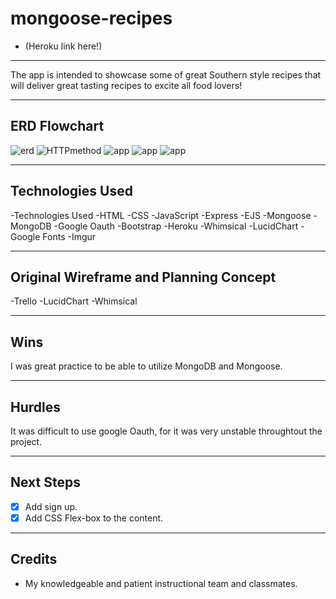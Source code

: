 # mongoose-recipes

- (Heroku link here!)
__________________________________________________________________________

The app is intended to showcase some of great Southern style recipes that will deliver great tasting recipes to excite all food lovers!
___________________________________________________________________________

## ERD Flowchart
![erd](https://imgur.com/a/EibCgnP) 
![HTTPmethod](https://imgur.com/undefined)
![app](https://imgur.com/a/KlhtU2s)
![app](https://imgur.com/a/KlhtU2s)
![app](https://imgur.com/Hjcc1je)
___________________________________________________________________________

## Technologies Used

-Technologies Used
-HTML
-CSS
-JavaScript
-Express
-EJS
-Mongoose
-MongoDB
-Google Oauth
-Bootstrap
-Heroku
-Whimsical
-LucidChart
-Google Fonts
-Imgur

_________________________________________________________________________

## Original Wireframe and Planning Concept

-Trello
-LucidChart
-Whimsical

_________________________________________________________________________

## Wins

I was great practice to be able to utilize MongoDB and Mongoose.

_________________________________________________________________________

## Hurdles
 
It was difficult to use google Oauth, for it was very unstable throughtout 
the project.  

__________________________________________________________________________

## Next Steps
- [x] Add sign up.
- [x] Add CSS Flex-box to the content.
__________________________________________________________________________

## Credits

- My knowledgeable and patient instructional team and classmates.
